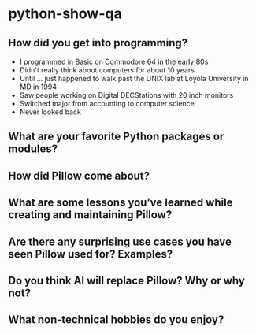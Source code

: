# python-show-qa

## How did you get into programming?

- I programmed in Basic on Commodore 64 in the early 80s
- Didn't really think about computers for about 10 years
- Until … just happened to walk past the UNIX lab at Loyola University in MD in 1994
- Saw people working on Digital DECStations with 20 inch monitors
- Switched major from accounting to computer science
- Never looked back

## What are your favorite Python packages or modules?

## How did Pillow come about?

## What are some lessons you’ve learned while creating and maintaining Pillow?

## Are there any surprising use cases you have seen Pillow used for? Examples?

## Do you think AI will replace Pillow? Why or why not?

## What non-technical hobbies do you enjoy?
